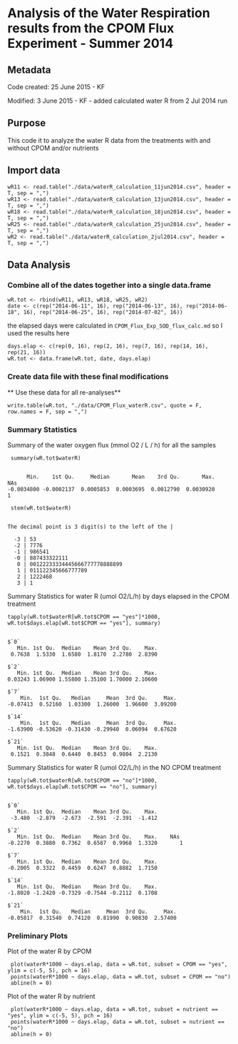 # Analysis of the Water Respiration results from the CPOM Flux Experiment - Summer 2014

## Metadata

Code created: 25 June 2015 - KF

Modified: 3 June 2015 - KF - added calculated water R from 2 Jul 2014 run 

## Purpose

This code it to analyze the water R data from the treatments with and without CPOM and/or nutrients

## Import data

    wR11 <- read.table("./data/waterR_calculation_11jun2014.csv", header = T, sep = ",")
    wR13 <- read.table("./data/waterR_calculation_13jun2014.csv", header = T, sep = ",")
    wR18 <- read.table("./data/waterR_calculation_18jun2014.csv", header = T, sep = ",")
    wR25 <- read.table("./data/waterR_calculation_25jun2014.csv", header = T, sep = ",")
    wR2 <- read.table("./data/waterR_calculation_2jul2014.csv", header = T, sep = ",")


## Data Analysis

### Combine all of the dates together into a single data.frame

    wR.tot <- rbind(wR11, wR13, wR18, wR25, wR2)
    date <- c(rep("2014-06-11", 16), rep("2014-06-13", 16), rep("2014-06-18", 16), rep("2014-06-25", 16), rep("2014-07-02", 16))

the elapsed days were calculated in `CPOM_Flux_Exp_SOD_flux_calc.md` so I used the results here

    days.elap <- c(rep(0, 16), rep(2, 16), rep(7, 16), rep(14, 16), rep(21, 16))
    wR.tot <- data.frame(wR.tot, date, days.elap)

### Create data file with these final modifications
** Use these data for all re-analyses**
  
    write.table(wR.tot, "./data/CPOM_Flux_waterR.csv", quote = F, row.names = F, sep = ",")

### Summary Statistics

Summary of the water oxygen flux (mmol O2 / L / h) for all the samples 

     summary(wR.tot$waterR)

~~~~

      Min.    1st Qu.     Median       Mean    3rd Qu.       Max.       NAs 
-0.0034800 -0.0002137  0.0005853  0.0003695  0.0012790  0.0030920          1

~~~~

     stem(wR.tot$waterR)

~~~~
  
The decimal point is 3 digit(s) to the left of the |

  -3 | 53
  -2 | 7776
  -1 | 986541
  -0 | 887433322111
   0 | 00122233334445666777778888899
   1 | 011122345666777789
   2 | 1222468
   3 | 1

~~~~

Summary Statistics for water R (umol O2/L/h) by days elapsed in the CPOM treatment
  
    tapply(wR.tot$waterR[wR.tot$CPOM == "yes"]*1000, wR.tot$days.elap[wR.tot$CPOM == "yes"], summary)

~~~~
  
$`0`
   Min. 1st Qu.  Median    Mean 3rd Qu.    Max. 
 0.7638  1.5330  1.6580  1.8170  2.2780  2.8390 

$`2`
   Min. 1st Qu.  Median    Mean 3rd Qu.    Max. 
0.03243 1.06900 1.55800 1.35100 1.70000 2.10600 

$`7`
    Min.  1st Qu.   Median     Mean  3rd Qu.     Max. 
-0.07413  0.52160  1.03300  1.26000  1.96600  3.09200 

$`14`
    Min.  1st Qu.   Median     Mean  3rd Qu.     Max. 
-1.63900 -0.53620 -0.31430 -0.29940  0.06094  0.67620 

$`21`
   Min. 1st Qu.  Median    Mean 3rd Qu.    Max. 
 0.1521  0.3848  0.6440  0.8453  0.9804  2.2130 

~~~~
  
Summary Statistics for water R (umol O2/L/h) in the NO CPOM treatment

    tapply(wR.tot$waterR[wR.tot$CPOM == "no"]*1000, wR.tot$days.elap[wR.tot$CPOM == "no"], summary)

~~~~

$`0`
   Min. 1st Qu.  Median    Mean 3rd Qu.    Max. 
 -3.480  -2.879  -2.673  -2.591  -2.391  -1.412 

$`2`
   Min. 1st Qu.  Median    Mean 3rd Qu.    Max.    NAs 
-0.2270  0.3880  0.7362  0.6587  0.9968  1.3320       1 

$`7`
   Min. 1st Qu.  Median    Mean 3rd Qu.    Max. 
-0.2005  0.3322  0.4459  0.6247  0.8882  1.7150 

$`14`
   Min. 1st Qu.  Median    Mean 3rd Qu.    Max. 
-1.8020 -1.2420 -0.7329 -0.7544 -0.2112  0.1708 

$`21`
    Min.  1st Qu.   Median     Mean  3rd Qu.     Max. 
-0.05817  0.31540  0.74120  0.81990  0.90830  2.57400 

~~~~
  

### Preliminary Plots

Plot of the water R by CPOM

     plot(waterR*1000 ~ days.elap, data = wR.tot, subset = CPOM == "yes", ylim = c(-5, 5), pch = 16)
     points(waterR*1000 ~ days.elap, data = wR.tot, subset = CPOM == "no")
     abline(h = 0)

Plot of the water R by nutrient

     plot(waterR*1000 ~ days.elap, data = wR.tot, subset = nutrient == "yes", ylim = c(-5, 5), pch = 16)
     points(waterR*1000 ~ days.elap, data = wR.tot, subset = nutrient == "no")
     abline(h = 0)
